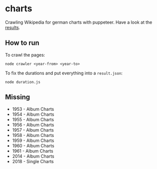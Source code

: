 # charts

Crawling Wikipedia for german charts with puppeteer. Have a look at the [results](./results/).

## How to run

To crawl the pages:

```
node crawler <year-from> <year-to>
```

To fix the durations and put everything into a `result.json`:

```
node duration.js
```


## Missing

* 1953 - Album Charts
* 1954 - Album Charts
* 1955 - Album Charts
* 1956 - Album Charts
* 1957 - Album Charts
* 1958 - Album Charts
* 1959 - Album Charts
* 1960 - Album Charts
* 1961 - Album Charts
* 2014 - Album Charts
* 2018 - Single Charts
